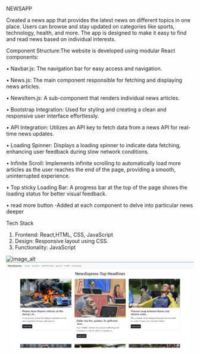 NEWSAPP

Created a news app that provides the latest news on different topics in one place. Users can browse and stay updated on categories like sports, technology, health, and more. The app is designed to make it easy to find and read news based on individual interests.


Component Structure:The website is developed using modular React components:

•	Navbar.js: The navigation bar for easy access and navigation.

•	News.js: The main component responsible for fetching and displaying news articles.

•	NewsItem.js: A sub-component that renders individual news articles.

•	Bootstrap Integration: Used for styling and creating a clean and responsive user interface effortlessly.

•	API Integration: Utilizes an API key to fetch data from a news API for real-time news updates.

•	Loading Spinner: Displays a loading spinner to indicate data fetching, enhancing user feedback during slow network conditions.

•	Infinite Scroll: Implements infinite scrolling to automatically load more articles as the user reaches the end of the page, providing a smooth, uninterrupted experience.

•	Top sticky Loading Bar: A progress bar at the top of the page shows the loading status for better visual feedback.

•	read more button -Added at each component to delve into particular news deeper

Tech Stack

1. Frontend: React,HTML, CSS, JavaScript
2. Design: Responsive layout using CSS.
3. Functionality: JavaScript 

![image_alt](https://github.com/SuhaniBharti/newsapp/blob/0e19d80848e3fe62779061e567ef183f602c45a3/news.jpg)
![image_alt](https://github.com/SuhaniBharti/newsExpress/blob/main/Screenshot%202025-06-10%20203202.png)
